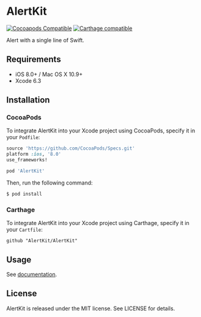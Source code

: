# AlertKit
[![Cocoapods Compatible](https://img.shields.io/cocoapods/v/AlertKit.svg)](https://img.shields.io/cocoapods/v/AlertKit.svg)
[![Carthage compatible](https://img.shields.io/badge/Carthage-compatible-4BC51D.svg?style=flat)](https://github.com/Carthage/Carthage)

Alert with a single line of Swift.

## Requirements

- iOS 8.0+ / Mac OS X 10.9+
- Xcode 6.3

## Installation

### CocoaPods

To integrate AlertKit into your Xcode project using CocoaPods, specify it in your `Podfile`:

```ruby
source 'https://github.com/CocoaPods/Specs.git'
platform :ios, '8.0'
use_frameworks!

pod 'AlertKit'
```

Then, run the following command:

```bash
$ pod install
```

### Carthage

To integrate AlertKit into your Xcode project using Carthage, specify it in your `Cartfile`:

```ogdl
github "AlertKit/AlertKit"
```

## Usage

See [documentation](http://cocoadocs.org/docsets/AlertKit/).

## License

AlertKit is released under the MIT license. See LICENSE for details.

